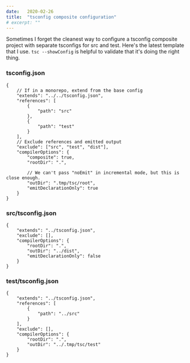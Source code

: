 ```yaml
---
date:   2020-02-26
title:  "tsconfig composite configuration"
# excerpt: ""
---
```


Sometimes I forget the cleanest way to configure a tsconfig composite project with separate tsconfigs for src and test.  Here's the
latest template that I use.  `tsc --showConfig` is helpful to validate that it's doing the right thing.

### tsconfig.json

```
{
    // If in a monorepo, extend from the base config
    "extends": "../../tsconfig.json",
    "references": [
        {
            "path": "src"
        },
        {
            "path": "test"
        }
    ],
    // Exclude references and emitted output
    "exclude": ["src", "test", "dist"],
    "compilerOptions": {
        "composite": true,
        "rootDir": ".",
        
        // We can't pass "noEmit" in incremental mode, but this is close enough.
        "outDir": ".tmp/tsc/root",
        "emitDeclarationOnly": true
    }
}
```

### src/tsconfig.json

```
{
    "extends": "../tsconfig.json",
    "exclude": [],
    "compilerOptions": {
        "rootDir": ".",
        "outDir": "../dist",
        "emitDeclarationOnly": false
    }
}
```

### test/tsconfig.json

```
{
    "extends": "../tsconfig.json",
    "references": [
        {
            "path": "../src"
        }
    ],
    "exclude": [],
    "compilerOptions": {
        "rootDir": ".",
        "outDir": "../.tmp/tsc/test"
    }
}
```

